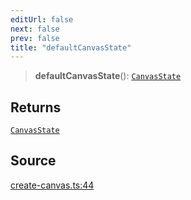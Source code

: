 ```yaml
---
editUrl: false
next: false
prev: false
title: "defaultCanvasState"
---
```


> **defaultCanvasState**(): [`CanvasState`](../type-aliases/CanvasState.md)

## Returns

[`CanvasState`](../type-aliases/CanvasState.md)

## Source

[create-canvas.ts:44](https://github.com/nodenogg-in/alpha-p2p/blob/eef58d6a6d6a6f76abda4ba5686a340e45c0c40b/packages/infinitykit/src/create-canvas.ts#L44)
